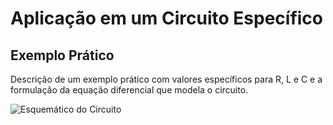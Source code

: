 
# Aplicação em um Circuito Específico

## Exemplo Prático
Descrição de um exemplo prático com valores específicos para R, L e C e a formulação da equação diferencial que modela o circuito.

![Esquemático do Circuito](link-to-image)


